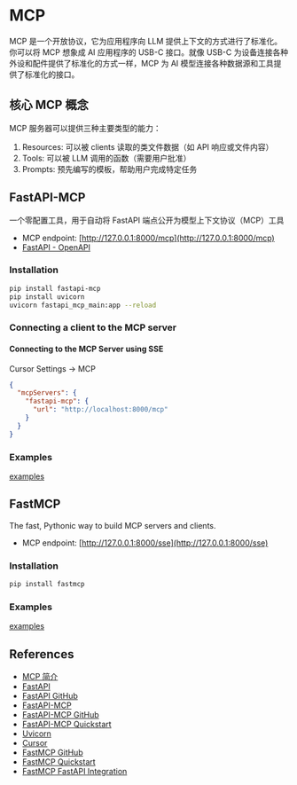 # MCP

MCP 是一个开放协议，它为应用程序向 LLM 提供上下文的方式进行了标准化。你可以将 MCP 想象成 AI 应用程序的 USB-C 接口。就像 USB-C 为设备连接各种外设和配件提供了标准化的方式一样，MCP 为 AI 模型连接各种数据源和工具提供了标准化的接口。

## 核心 MCP 概念
MCP 服务器可以提供三种主要类型的能力：
1. Resources: 可以被 clients 读取的类文件数据（如 API 响应或文件内容）
2. Tools: 可以被 LLM 调用的函数（需要用户批准）
3. Prompts: 预先编写的模板，帮助用户完成特定任务

## FastAPI-MCP
一个零配置工具，用于自动将 FastAPI 端点公开为模型上下文协议（MCP）工具
- MCP endpoint: [http://127.0.0.1:8000/mcp](http://127.0.0.1:8000/mcp)
- [FastAPI - OpenAPI](http://127.0.0.1:8000/docs)

### Installation
```sh
pip install fastapi-mcp
pip install uvicorn
uvicorn fastapi_mcp_main:app --reload
```

### Connecting a client to the MCP server
#### Connecting to the MCP Server using SSE
Cursor Settings -> MCP
```json
{
  "mcpServers": {
    "fastapi-mcp": {
      "url": "http://localhost:8000/mcp"
    }
  }
}
```

### Examples
[examples](https://github.com/tadata-org/fastapi_mcp/blob/main/examples)

## FastMCP
The fast, Pythonic way to build MCP servers and clients.
- MCP endpoint: [http://127.0.0.1:8000/sse](http://127.0.0.1:8000/sse)

### Installation
```sh
pip install fastmcp
```

### Examples
[examples](https://github.com/jlowin/fastmcp/tree/main/examples)

## References
- [MCP 简介](https://mcp-docs.cn/introduction)
- [FastAPI](https://fastapi.tiangolo.com/zh/)
- [FastAPI GitHub](https://github.com/fastapi/fastapi)
- [FastAPI-MCP](https://fastapi-mcp.tadata.com/)
- [FastAPI-MCP GitHub](https://github.com/tadata-org/fastapi_mcp)
- [FastAPI-MCP Quickstart](https://fastapi-mcp.tadata.com/getting-started/quickstart)
- [Uvicorn](https://www.uvicorn.org/)
- [Cursor](https://www.cursor.com/cn)
- [FastMCP GitHub](https://github.com/jlowin/fastmcp)
- [FastMCP Quickstart](https://gofastmcp.com/getting-started/quickstart)
- [FastMCP FastAPI Integration](https://gofastmcp.com/patterns/fastapi)